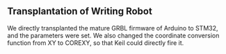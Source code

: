 ﻿## Transplantation of Writing Robot

We directly transplanted the mature GRBL firmware of Arduino to STM32, and the parameters were set. We also changed the coordinate conversion function from XY to COREXY, so that Keil could directly fire it.